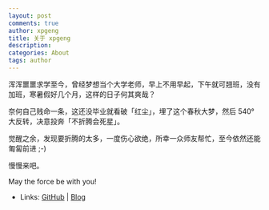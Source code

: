 ```yaml
---
layout: post
comments: true
author: xpgeng
title: 关于 xpgeng
description: 
categories: About
tags: author
---
```


浑浑噩噩求学至今，曾经梦想当个大学老师，早上不用早起，下午就可翘班，没有加班，寒暑假好几个月，这样的日子何其爽哉？

奈何自己贱命一条，这还没毕业就看破「红尘」，埋了这个春秋大梦，然后 540° 大反转，决意投奔「不折腾会死星」。

觉醒之余，发现要折腾的太多，一度伤心欲绝，所幸一众师友帮忙，至今依然还能匍匐前进 ;-)

慢慢来吧。

May the force be with you!

- Links: [GitHub](https://github.com/xpgeng) | [Blog](http://xpgeng.me/) 



